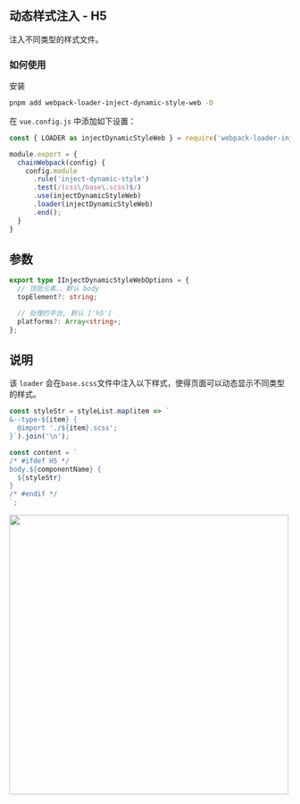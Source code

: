 ## 动态样式注入 - H5

注入不同类型的样式文件。

### 如何使用

安装

```bash
pnpm add webpack-loader-inject-dynamic-style-web -D
```

在 `vue.config.js` 中添加如下设置：

```js
const { LOADER as injectDynamicStyleWeb } = require('webpack-loader-inject-dynamic-style-web')';

module.export = {
  chainWebpack(config) {
    config.module
      .rule('inject-dynamic-style')
      .test(/(css\/base\.scss)$/)
      .use(injectDynamicStyleWeb) 
      .loader(injectDynamicStyleWeb)
      .end();
  }
}
```

## 参数

```ts
export type IInjectDynamicStyleWebOptions = {
  // 顶层元素，，默认 body
  topElement?: string;

  // 处理的平台, 默认 ['h5']
  platforms?: Array<string>;
};
```

## 说明

该 `loader` 会在`base.scss`文件中注入以下样式，使得页面可以动态显示不同类型的样式。

```ts
const styleStr = styleList.map(item => `
&--type-${item} {
  @import './${item}.scss';
}`).join('\n');

const content = `
/* #ifdef H5 */
body.${componentName} {
  ${styleStr}
}
/* #endif */
`;
```

<img src="https://mike-1255355338.cos.ap-guangzhou.myqcloud.com/article/2023/11/own_mike_4c2a77c7fa33d7f435.png" width="500"/>